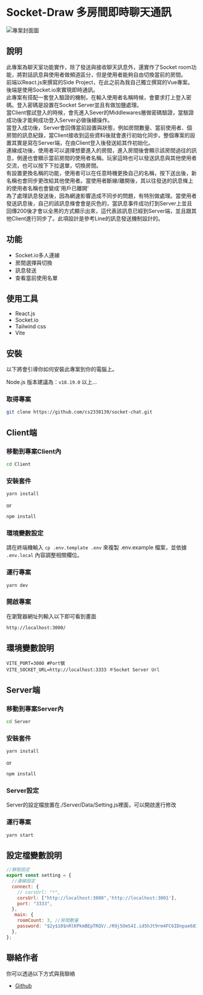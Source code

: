 # Socket-Draw 多房間即時聊天通訊

![專案封面圖](https://resume.jinchengliang.com/assets/images/portfolio/socket-chat/cover.gif)

## 說明

此專案為聊天室功能實作，除了發送與接收聊天訊息外，還實作了Socket room功能，將對話訊息與使用者做頻道區分，但是使用者能夠自由切換當前的房間。</br>
前端以React.js來撰寫的Side Project，在此之前為我自己獨立撰寫的Vue專案。</br>
後端是使用Socket.io來實現即時通訊。</br>
此專案有搭配一套登入驗證的機制，在輸入使用者名稱時候，會要求打上登入密碼。登入密碼是設置在Socket Server並且有做加鹽處理。</br>
當Client嘗試登入的時候，會先進入Sever的Middlewares層做密碼驗證，當驗證成功後才能夠成功登入Server必做後續操作。</br>
當登入成功後，Server會回傳當前設置與狀態，例如房間數量、當前使用者、個房間的訊息紀錄，當Client接收到這些資料後就會進行初始化同步。整個專案的設置其實是寫在Server端，在由Client登入後發送給其作初始化。</br>
連線成功後，使用者可以選擇想要進入的房間，進入房間後會顯示該房間過往的訊息，側邊也會顯示當前房間的使用者名稱。玩家這時也可以發送訊息與其他使用者交流，也可以按下下拉選單，切換房間。</br>
有設置更換名稱的功能，使用者可以在任意時機更換自己的名稱，按下送出後，新名稱也會同步更改給其他使用者。當使用者斷線/離開後，其以往發送的訊息條上的使用者名稱也會變成'用戶已離開'</br>
為了處理訊息發送後，因為網速影響造成不同步的問題，有特別做處理。當使用者發送訊息後，自己的該訊息條會會是灰色的，當訊息事件成功打到Server上並且回傳200後才會以全黑的方式顯示出來，這代表該訊息已經到Server端，並且跟其他Client進行同步了。此項設計是參考Line的訊息發送機制設計的。</br>

## 功能

- Socket.io多人連線
- 房間選擇與切換
- 訊息發送
- 查看當前使用名單

## 使用工具

- React.js
- Socket.io
- Tailwind css
- Vite

## 安裝

以下將會引導你如何安裝此專案到你的電腦上。

Node.js 版本建議為：`v18.19.0` 以上...

### 取得專案

```bash
git clone https://github.com/cs2338139/socket-chat.git
```

## Client端

### 移動到專案Client內

```bash
cd Client
```

### 安裝套件

```bash
yarn install
```

or

```bash
npm install
```

### 環境變數設定

請在終端機輸入 `cp .env.template .env` 來複製 .env.example 檔案，並依據 `.env.local` 內容調整相關欄位。

### 運行專案

```bash
yarn dev
```

### 開啟專案

在瀏覽器網址列輸入以下即可看到畫面

```bash
http://localhost:3000/
```

## 環境變數說明

```env
VITE_PORT=3000 #Port號
VITE_SOCKET_URL=http://localhost:3333 ＃Socket Server Url
```

## Server端

### 移動到專案Server內

```bash
cd Server
```

### 安裝套件

```bash
yarn install
```

or

```bash
npm install
```

### Server設定

Server的設定檔放置在./Server/Data/Setting.js裡面，可以開啟進行修改

### 運行專案

```bash
yarn start
```

## 設定檔變數說明

``` javascript
//靜態設定
export const setting = {
  //連線設定
  connect: {
    // corsUrl: "*",
    corsUrl: ["http://localhost:3000",'http://localhost:3001'],
    port: "3333",
  },
   main: {
    roomCount: 3, //房間數量
    password: "$2y$10$nRlKPkmBEpTRQV/./R9j5OmS4I.id5hJt9rm4FC6IDnpae681Yfdi", //jin-chat
  },
};
```

## 聯絡作者

你可以透過以下方式與我聯絡

- [Github](https://github.com/cs2338139)
